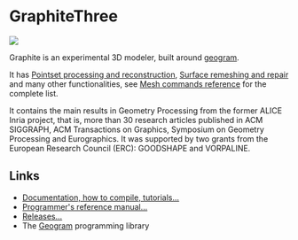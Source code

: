 # GraphiteThree

![](https://github.com/BrunoLevy/GraphiteThree/wiki/graphite_banner.gif)

Graphite is an experimental 3D modeler, built around
[geogram](https://github.com/BrunoLevy/geogram). 

It has [Pointset processing and reconstruction](Points), 
[Surface remeshing and repair](Remeshing) and many other functionalities,
see [Mesh commands reference](Mesh) for the complete list.

It contains the main results in Geometry Processing from the former
ALICE Inria project, that is, more than 30 research articles published
in ACM SIGGRAPH, ACM Transactions on Graphics, Symposium on Geometry 
Processing and Eurographics. It was supported by two grants from the
European Research Council (ERC): GOODSHAPE and VORPALINE.

Links
-----
  - [Documentation, how to compile, tutorials...](https://github.com/BrunoLevy/GraphiteThree/wiki)
  - [Programmer's reference manual...](https://brunolevy.github.io/GraphiteThree/)
  - [Releases...](https://github.com/BrunoLevy/GraphiteThree/releases)
  - The [Geogram](https://github.com/BrunoLevy/geogram) programming library